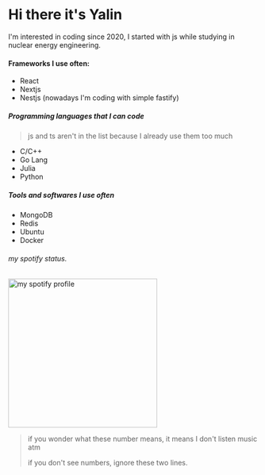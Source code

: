 # Hi there it's Yalin
I'm interested in coding since 2020, I started with js while studying in nuclear energy engineering.
#### Frameworks I use often:
- React
- Nextjs
- Nestjs (nowadays I'm coding with simple fastify)
##### Programming languages that I can code
> js and ts aren't in the list because I already use them too much
- C/C++
- Go Lang
- Julia
- Python
##### Tools and softwares I use often
- MongoDB
- Redis
- Ubuntu
- Docker
###### my spotify status.
<a href="https://open.spotify.com/user/bsa431plyu8hiphpc0ggbsa25" target="_blank" >
  <img height="300" src="https://img.yalin.app/?" title="my spotify profile" />
</a>

> if you wonder what these number means, it means I don't listen music atm
>
> if you don't see numbers, ignore these two lines.
